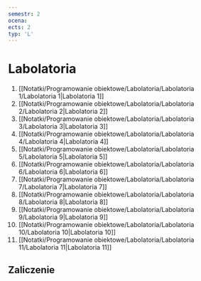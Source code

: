 ```yaml
---
semestr: 2
ocena: 
ects: 2
typ: 'L'
---
```


# Labolatoria
1. [[Notatki/Programowanie obiektowe/Labolatoria/Labolatoria 1/Labolatoria 1|Labolatoria 1]]
2. [[Notatki/Programowanie obiektowe/Labolatoria/Labolatoria 2/Labolatoria 2|Labolatoria 2]]
3. [[Notatki/Programowanie obiektowe/Labolatoria/Labolatoria 3/Labolatoria 3|Labolatoria 3]]
4. [[Notatki/Programowanie obiektowe/Labolatoria/Labolatoria 4/Labolatoria 4|Labolatoria 4]]
5. [[Notatki/Programowanie obiektowe/Labolatoria/Labolatoria 5/Labolatoria 5|Labolatoria 5]]
6. [[Notatki/Programowanie obiektowe/Labolatoria/Labolatoria 6/Labolatoria 6|Labolatoria 6]]
7. [[Notatki/Programowanie obiektowe/Labolatoria/Labolatoria 7/Labolatoria 7|Labolatoria 7]]
8. [[Notatki/Programowanie obiektowe/Labolatoria/Labolatoria 8/Labolatoria 8|Labolatoria 8]]
9. [[Notatki/Programowanie obiektowe/Labolatoria/Labolatoria 9/Labolatoria 9|Labolatoria 9]]
10. [[Notatki/Programowanie obiektowe/Labolatoria/Labolatoria 10/Labolatoria 10|Labolatoria 10]]
11. [[Notatki/Programowanie obiektowe/Labolatoria/Labolatoria 11/Labolatoria 11|Labolatoria 11]]

## Zaliczenie

